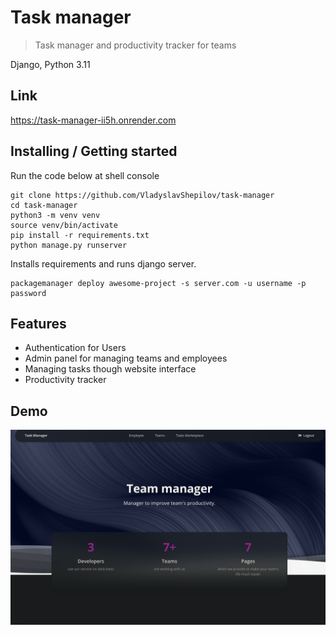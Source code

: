 # Task manager
> Task manager and productivity tracker for teams

Django, Python 3.11

## Link
https://task-manager-ii5h.onrender.com

## Installing / Getting started

Run the code below at shell console

```shell
git clone https://github.com/VladyslavShepilov/task-manager
cd task-manager
python3 -m venv venv
source venv/bin/activate
pip install -r requirements.txt
python manage.py runserver
```

Installs requirements and runs django server.


```shell
packagemanager deploy awesome-project -s server.com -u username -p password
```

## Features

* Authentication for Users
* Admin panel for managing teams and employees
* Managing tasks though website interface
* Productivity tracker


## Demo
![Website Interface](demo.png)
